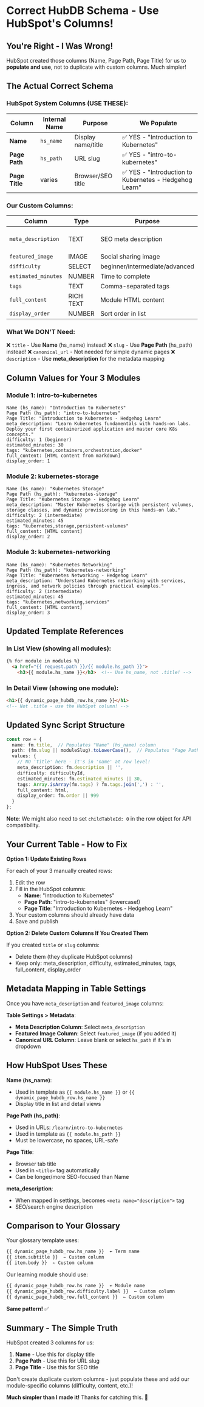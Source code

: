 # Correct HubDB Schema - Use HubSpot's Columns!

## You're Right - I Was Wrong!

HubSpot created those columns (Name, Page Path, Page Title) for us to **populate and use**, not to duplicate with custom columns. Much simpler!

## The Actual Correct Schema

### HubSpot System Columns (USE THESE):

| Column | Internal Name | Purpose | We Populate |
|--------|---------------|---------|-------------|
| **Name** | `hs_name` | Display name/title | ✅ YES - "Introduction to Kubernetes" |
| **Page Path** | `hs_path` | URL slug | ✅ YES - "intro-to-kubernetes" |
| **Page Title** | varies | Browser/SEO title | ✅ YES - "Introduction to Kubernetes - Hedgehog Learn" |

### Our Custom Columns:

| Column | Type | Purpose | Required? |
|--------|------|---------|-----------|
| `meta_description` | TEXT | SEO meta description | ✅ Required for metadata mapping |
| `featured_image` | IMAGE | Social sharing image | Recommended |
| `difficulty` | SELECT | beginner/intermediate/advanced | ✅ Yes |
| `estimated_minutes` | NUMBER | Time to complete | ✅ Yes |
| `tags` | TEXT | Comma-separated tags | ✅ Yes |
| `full_content` | RICH TEXT | Module HTML content | ✅ Yes |
| `display_order` | NUMBER | Sort order in list | ✅ Yes |

### What We DON'T Need:

❌ `title` - Use **Name** (hs_name) instead!
❌ `slug` - Use **Page Path** (hs_path) instead!
❌ `canonical_url` - Not needed for simple dynamic pages
❌ `description` - Use **meta_description** for the metadata mapping

## Column Values for Your 3 Modules

### Module 1: intro-to-kubernetes
```
Name (hs_name): "Introduction to Kubernetes"
Page Path (hs_path): "intro-to-kubernetes"
Page Title: "Introduction to Kubernetes - Hedgehog Learn"
meta_description: "Learn Kubernetes fundamentals with hands-on labs. Deploy your first containerized application and master core K8s concepts."
difficulty: 1 (beginner)
estimated_minutes: 30
tags: "kubernetes,containers,orchestration,docker"
full_content: [HTML content from markdown]
display_order: 1
```

### Module 2: kubernetes-storage
```
Name (hs_name): "Kubernetes Storage"
Page Path (hs_path): "kubernetes-storage"
Page Title: "Kubernetes Storage - Hedgehog Learn"
meta_description: "Master Kubernetes storage with persistent volumes, storage classes, and dynamic provisioning in this hands-on lab."
difficulty: 2 (intermediate)
estimated_minutes: 45
tags: "kubernetes,storage,persistent-volumes"
full_content: [HTML content]
display_order: 2
```

### Module 3: kubernetes-networking
```
Name (hs_name): "Kubernetes Networking"
Page Path (hs_path): "kubernetes-networking"
Page Title: "Kubernetes Networking - Hedgehog Learn"
meta_description: "Understand Kubernetes networking with services, ingress, and network policies through practical examples."
difficulty: 2 (intermediate)
estimated_minutes: 45
tags: "kubernetes,networking,services"
full_content: [HTML content]
display_order: 3
```

## Updated Template References

### In List View (showing all modules):
```html
{% for module in modules %}
  <a href="{{ request.path }}/{{ module.hs_path }}">
    <h3>{{ module.hs_name }}</h3>  <!-- Use hs_name, not .title! -->
```

### In Detail View (showing one module):
```html
<h1>{{ dynamic_page_hubdb_row.hs_name }}</h1>
<!-- Not .title - use the HubSpot column! -->
```

## Updated Sync Script Structure

```typescript
const row = {
  name: fm.title,  // Populates "Name" (hs_name) column
  path: (fm.slug || moduleSlug).toLowerCase(),  // Populates "Page Path" (hs_path) column
  values: {
    // NO 'title' here - it's in 'name' at row level!
    meta_description: fm.description || '',
    difficulty: difficultyId,
    estimated_minutes: fm.estimated_minutes || 30,
    tags: Array.isArray(fm.tags) ? fm.tags.join(',') : '',
    full_content: html,
    display_order: fm.order || 999
  }
};
```

**Note**: We might also need to set `childTableId: 0` in the row object for API compatibility.

## Your Current Table - How to Fix

**Option 1: Update Existing Rows**

For each of your 3 manually created rows:

1. Edit the row
2. Fill in the HubSpot columns:
   - **Name**: "Introduction to Kubernetes"
   - **Page Path**: "intro-to-kubernetes" (lowercase!)
   - **Page Title**: "Introduction to Kubernetes - Hedgehog Learn"
3. Your custom columns should already have data
4. Save and publish

**Option 2: Delete Custom Columns If You Created Them**

If you created `title` or `slug` columns:
- Delete them (they duplicate HubSpot columns)
- Keep only: meta_description, difficulty, estimated_minutes, tags, full_content, display_order

## Metadata Mapping in Table Settings

Once you have `meta_description` and `featured_image` columns:

**Table Settings > Metadata**:
- **Meta Description Column**: Select `meta_description`
- **Featured Image Column**: Select `featured_image` (if you added it)
- **Canonical URL Column**: Leave blank or select `hs_path` if it's in dropdown

## How HubSpot Uses These

**Name (hs_name)**:
- Used in template as `{{ module.hs_name }}` or `{{ dynamic_page_hubdb_row.hs_name }}`
- Display title in list and detail views

**Page Path (hs_path)**:
- Used in URLs: `/learn/intro-to-kubernetes`
- Used in template as `{{ module.hs_path }}`
- Must be lowercase, no spaces, URL-safe

**Page Title**:
- Browser tab title
- Used in `<title>` tag automatically
- Can be longer/more SEO-focused than Name

**meta_description**:
- When mapped in settings, becomes `<meta name="description">` tag
- SEO/search engine description

## Comparison to Your Glossary

Your glossary template uses:
```html
{{ dynamic_page_hubdb_row.hs_name }}  ← Term name
{{ item.subtitle }}  ← Custom column
{{ item.body }}  ← Custom column
```

Our learning module should use:
```html
{{ dynamic_page_hubdb_row.hs_name }}  ← Module name
{{ dynamic_page_hubdb_row.difficulty.label }}  ← Custom column
{{ dynamic_page_hubdb_row.full_content }}  ← Custom column
```

**Same pattern!** ✅

## Summary - The Simple Truth

HubSpot created 3 columns for us:
1. **Name** - Use this for display title
2. **Page Path** - Use this for URL slug
3. **Page Title** - Use this for SEO title

Don't create duplicate custom columns - just populate these and add our module-specific columns (difficulty, content, etc.)!

**Much simpler than I made it!** Thanks for catching this. 🙏
